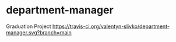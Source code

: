 # department-manager
Graduation Project
https://travis-ci.org/valentyn-slivko/department-manager.svg?branch=main
